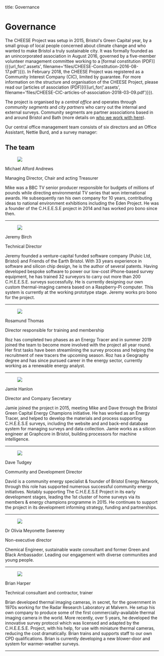 title: Governance

# Governance

The CHEESE Project was setup in 2015, Bristol's Green Capital year, by a small
group of local people concerned about climate change and who wanted to make
Bristol a truly sustainable city. It was formally founded as an unincorporated
association in August 2016, governed by a five-member volunteer management
committee working to a [formal constitution (PDF)]({{url_for('.assets',
filename='files/CHEESE-Constitution-2016-08-17.pdf')}}). In February 2018, the
CHEESE Project was registered as a Community Interest Company (CIC), limited by
guarantee. For more information on the structure and organisation of the CHEESE
Project, please read our [articles of association (PDF)]({{url_for('.assets',
filename='files/CHEESE-CIC-articles-of-association-2018-03-09.pdf')}}).

The project is organised by a *central office* and operates through
*community segments* and *city partners* who carry out the internal and
external surveys. Community segments are partner associations based in and
around Bristol and Bath (more details on [who we work with here](/partners)).

Our central office management team consists of six directors and an Office
Assistant, Nettie Burd, and a survey manager:

## The team

<div class="container">
<div class="row">

  <div class="col-sm">
  <figure class="figure">
  <img class="img-fluid" src="{{'images/people/mike-2.jpg'|thumbnail('247x247')}}">
  </figure>
  <p class="lead">Michael Alford Andrews</p>
  <p>Managing Director, Chair and acting Treasurer</strong></p>

  <p>Mike was a BBC TV senior producer responsible for budgets of millions of
  pounds while directing environmental TV series that won international awards.
  He subsequently ran his own company for 10 years, contributing ideas to
  national environment exhibitions including the Eden Project. He was a founder of
  the C.H.E.E.S.E project in 2014 and has worked pro bono since then. </p>

  <hr>
  </div>

  <div class="col-sm">
  <figure class="figure">
  <img class="img-fluid" src="{{'images/people/jeremy-2.jpg'|thumbnail('247x247')}}">
  </figure>
  <p class="lead">Jeremy Birch</p>
  <p>Technical Director</p>

  <p>Jeremy founded a venture-capital funded software company (Pulsic Ltd,
Bristol) and Friends of the Earth Bristol. With 33 years experience in software
and silicon chip design, he is the author of several patents. Having developed
bespoke software to power our low-cost iPhone-based survey equipment, he has
trained 32 surveyors to carry out more than 200 C.H.E.E.S.E. surveys
successfully. He is currently designing our own custom thermal-imaging camera
based on a Raspberry-Pi computer. This system is currently at the working
prototype stage. Jeremy works pro bono for the project. </p>

  <hr>
  </div>

</div>
<div class="row">

  <div class="col-sm">
  <figure class="figure">
  <img class="img-fluid" src="{{'images/people/Roz-Thomas.jpg'|thumbnail('247x247')}}">
  </figure>
  <p class="lead">Rosamund Thomas</p>
  <p>Director responsible for training and membership</p>

  <p> Roz has completed two phases as an Energy Tracer and in summer 2019
joined the team to become more involved with the project all year round. Her
first tasks have been streamlining the survey process and helping the
recruitment of new tracers the upcoming season. Roz has a Geography degree and
has since pursued career in the energy sector, currently working as a renewable
energy analyst.</p>

  <hr>
  </div>

  <div class="col-sm">
  <figure class="figure">
  <img class="img-fluid" src="{{'images/people/jamie.jpg'|thumbnail('247x247')}}">
  </figure>
  <p class="lead">Jamie Hanlon</p>
  <p>Director and Company Secretary</p>

  <p>Jamie joined the project in 2015, meeting Mike and Dave through the Bristol
  Green Capital Energy Champions initiative. He has worked as an Energy Tracer,
  and helped to develop the materials and process supporting C.H.E.E.S.E surveys,
  including the website and and back-end database system for managing surveys and
  data collection. Jamie works as a silicon engineer at Graphcore in Bristol,
  building processors for machine intelligence.</p>

  <hr>
  </div>

</div>
<div class="row">

  <div class="col-sm">
  <figure class="figure">
  <img class="img-fluid" src="{{'images/people/dave-1.jpg'|thumbnail('247x247')}}">
  </figure>
  <p class="lead">Dave Tudgey</p>
  <p>Community and Development Director</p>

  <p> David is a community energy specialist & founder of Bristol Energy Network,
  through this role has supported numerous successful community energy
  initiatives. Notably supporting The C.H.E.E.S.E Project in its early
  development stages, leading the 1st cluster of home surveys via its members &
  energy champions programme in 2015. He continues to support the project in its
  development informing strategy, funding and partnerships. </p>

  <hr>
  </div>

  <a name="olivia-sweeney"></a>
  <div class="col-sm">
  <figure class="figure">
  <img class="img-fluid" src="{{'images/people/olivia-sweeney.jpg'|thumbnail('247x247')}}">
  </figure>
  <p class="lead">Dr Olivia Meyonette Sweeney</p>
  <p>Non-executive director</p>
  <p>Chemical Engineer, sustainable waste consultant and former Green and Black Ambassador.
Leading our engagement with diverse communities and young people.</p>

  <hr>
  </div>


</div>
<div class="row">

  <a name="brian-harper"></a>
  <div class="col-sm">
  <figure class="figure">
  <img class="img-fluid" src="{{'images/people/brian-bike.jpg'|thumbnail('247x247')}}">
  </figure>
  <p class="lead">Brian Harper</p>
  <p>Technical consultant and contractor, trainer</p>

  <p>Brian developed thermal imaging cameras, in secret, for the government in
  1970s working for the Radar Research Laboratory at Malvern. He setup his own
  company to produce some of the first commercially-available thermal imaging
  camera in the world. More recently, over 5 years, he developed the innovative
  survey protocol which was licensed and adapted by the C.H.E.E.S.E. Project,
  with his help, for use with miniature thermal cameras, reducing the cost
  dramatically. Brian trains and supports staff to our own CPD qualifications.
  Brian is currently developing a new blower-door and system for warmer-weather
  surveys.</p>

  <hr>
  </div>

  <div class="col-sm">
  </div>

</div>
</div>


  
<!--<div class="col-sm">
  <a name="maddy-longhurst"></a>
  <figure class="figure">
  <img class="img-fluid" src="{{'images/people/maddy.jpg'|thumbnail('247x247')}}">
  </figure>
  <p class="lead">Maddy Longhurst</p>
  <p>Survey Manager</p>

  <p>Maddy joined C.H.E.E.S.E. in Autumn 2018 to manage the surveys. She
  previously co-devised and facilitated the MakeYourHomeEco course in Bristol and
  worked as volunteer coordinator for the first Bristol Green Doors. In 2013, she
  set up the Blue Finger Alliance, Bristol soil campaign, to coordinate efforts
  to protect land for food growing and continues to run this alongside
  C.H.E.E.S.E. She has a degree in Town and Country Planning, has worked with the
  Happy City Initiative and has worked with young people both as a one to one and
  group mentor and in one of the founding staff of Steiner Academy Bristol. She
  is currently studying for a qualification in Community Organising.</p>

  <hr>
  </div>-->

<!--<div class="col-sm">
<figure class="figure">
<img class="img-fluid" src="{{'images/people/Sue-Nicholls.jpg'|thumbnail('247x247')}}">
</figure>
<p class="lead">Susan Nicholls</p>
<p>Director (data analysis specialist)</p>

<p>Sue first became involved with the sustainability sector as an Energy Champion
when Bristol became European Green Capital in 2015. After volunteering for the
C.H.E.E.S.E. Project, in 2015-2016 she obtained funding for and organised
pilot energy surveys in Bishopston, Cotham and Redland and has since been
responsible for overseeing the collation of data from the surveys and the
statistical analysis. Before joining the project Sue spent 29 years working as
a research immunologist and post-graduate supervisor at the University of
Bristol.</p>

<hr>
</div>-->

